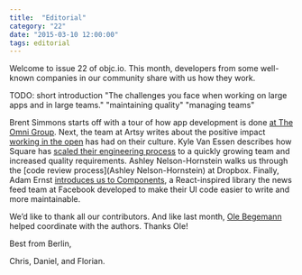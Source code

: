 ```yaml
---
title:  "Editorial"
category: "22"
date: "2015-03-10 12:00:00"
tags: editorial
---
```


Welcome to issue 22 of objc.io. This month, developers from some well-known companies in our community share with us how they work.

TODO: short introduction
"The challenges you face when working on large apps and in large teams."
"maintaining quality"
"managing teams"

Brent Simmons starts off with a tour of how app development is done [at The Omni Group](/issue-22/xxx.html). Next, the team at Artsy writes about the positive impact [working in the open](/issue-22/xxx.html) has had on their culture. Kyle Van Essen describes how Square has [scaled their engineering process](/issue-22/xxx.html) to a quickly growing team and increased quality requirements. Ashley Nelson-Hornstein walks us through the [code review process](Ashley Nelson-Hornstein) at Dropbox. Finally, Adam Ernst [introduces us to Components](/issue-22/xxx.html), a React-inspired library the news feed team at Facebook developed to make their UI code easier to write and more maintainable.

We’d like to thank all our contributors. And like last month, [Ole Begemann](http://oleb.net) helped coordinate with the authors. Thanks Ole!

Best from Berlin,

Chris, Daniel, and Florian.
